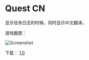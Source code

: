 # Quest CN

显示任务日志的时候，同时显示中文翻译。

游戏截图：

![Screenshot](https://raw.github.com/zhangxiao/vanilla-wow-addons/master/QuestCN/files/screenshot.jpg)

下载：
[1.0](https://raw.github.com/zhangxiao/vanilla-wow-addons/master/QuestCN/files/QuestCN_v1.0.zip)
